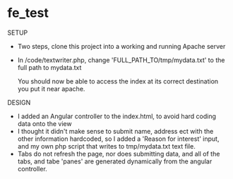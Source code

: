 # fe_test

SETUP
- Two steps, clone this project into a working and running Apache server
- In /code/textwriter.php, change 'FULL_PATH_TO/tmp/mydata.txt' to the full path to mydata.txt

	You should now be able to access the index at its correct destination you put it near apache.

DESIGN
- I added an Angular controller to the index.html, to avoid hard coding data onto the view
- I thought it didn't make sense to submit name, address ect with the other information hardcoded, so I added a 'Reason for interest' input, and my own php script that writes to tmp/mydata.txt text file.
- Tabs do not refresh the page, nor does submitting data, and all of the tabs, and tabe 'panes' are generated dynamically from the angular controller. 